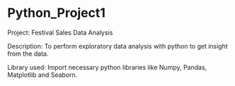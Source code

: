 # Python_Project1
Project:  Festival Sales Data Analysis

Description: To perform exploratory data analysis with python to get insight from the data.

Library used: Import necessary python libraries like Numpy, Pandas, Matplotlib and Seaborn.
